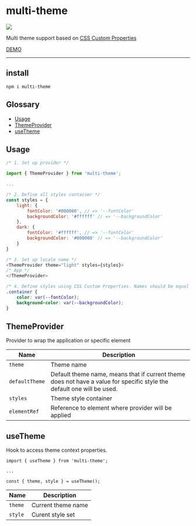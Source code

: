 # multi-theme

<a href="https://www.npmjs.com/package/multi-theme">
    <img src="https://nodei.co/npm/multi-theme.png?mini=true"/>
</a>

Multi theme support based on [CSS Custom Properties](https://developer.mozilla.org/en-US/docs/Web/CSS/Using_CSS_custom_properties)

[DEMO](https://varp.com/multi-theme)

---

## install

```tsx
npm i multi-theme
```

## Glossary

- [Usage](#Usage)
- [ThemeProvider](#ThemeProvider) 
- [useTheme](#useTheme)
## Usage

```js
/* 1. Set up provider */

import { ThemeProvider } from 'multi-theme';

...

/* 2. Define all styles container */
const styles = {
    light: {
        fontColor: '#000000', // => '--fontColor'
        backgroundColor: '#ffffff' // => '--backgroundColor'
    },
    dark: {
        fontColor: '#ffffff', // => '--fontColor'
        backgroundColor: '#000000' // => '--backgroundColor'
    }
}

/* 3. Set up locale name */
<ThemeProvider theme="light" styles={styles}>
/* App */
</ThemeProvider>

```

```scss
/* 4. Define styles using CSS Custom Properties. Names should be equal to container's properties */
.container {
    color: var(--fontColor);
    background-color: var(--backgroundColor);
}
```

## ThemeProvider

Provider to wrap the application or specific element

| Name           | Description                                                                                                            |
| -------------- | ---------------------------------------------------------------------------------------------------------------------- |
| `theme`        | Theme name                                                                                                             |
| `defaultTheme` | Default theme name, means that if current theme does not have a value for specific style the default one will be used. |
| `styles`       | Theme style container                                                                                                  |
| `elementRef`   | Reference to element where provider will be applied                                                                    |

## useTheme

Hook to access theme context properties.

```tsx
import { useTheme } from 'multi-theme';

...

const { theme, style } = useTheme();
```

| Name    | Description        |
| ------- | ------------------ |
| `theme` | Current theme name |
| `style` | Curent style set   |
